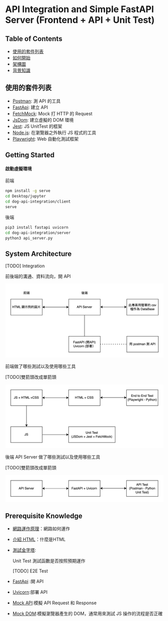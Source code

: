 # API Integration and Simple FastAPI Server (Frontend + API + Unit Test)

## Table of Contents

- <a href="#tech-stack">使用的套件列表</a>
- <a href="#getting-started">如何開始</a>
- <a href="#system-architecture">架構圖</a>
- <a href="#prerequisite">背景知識</a>

<h2 id="tech-stack">使用的套件列表</h2>


- [Postman](https://github.com/postmanlabs/postman-app-support): 測 API 的工具
- [FastApi](https://github.com/tiangolo/fastapi/blob/master/README.md): 建立 API
- [FetchMock](https://github.com/wheresrhys/fetch-mock): Mock 打 HTTP 的 Request
- [JsDom](https://github.com/jsdom/jsdom): 建立虛擬的 DOM 環境
- [Jest](https://trpc.io): JS UnitTest 的框架
- [Node.js](https://github.com/nodejs): 在瀏覽器之外執行 JS 程式的工具
- [Playwright](https://github.com/nodejs): Web 自動化測試框架

<h2 id="getting-started">Getting Started</h2>


#### 啟動虛擬環境

前端
```bash
npm install -g serve
cd Desktop/jupyter
cd dog-api-integration/client
serve
```

後端
```bash
pip3 install fastapi uvicorn
cd dog-api-integration/server
python3 api_server.py
```

<h2 id="system-architecture">System Architecture</h2>
[TODO] Integration

前後端的溝通、資料流向，開 API

![full-stack-architecture Overview](screenshot/full-stack-architecture-overview.png)

前端做了哪些測試以及使用哪些工具

[TODO]雙箭頭改成單箭頭

![Frontend Architecture Overview](screenshot/frontend-architecture-overview.png)

後端 API Server 做了哪些測試以及使用哪些工具

[TODO]雙箭頭改成單箭頭

![Backend Architecture Overview](screenshot/backend-architecture-overview.png)


<h2 id="prerequisite">Prerequisite Knowledge</h2>

- [網路運作原理](https://developer.mozilla.org/zh-TW/docs/Learn/Getting_started_with_the_web/How_the_Web_works)：網路如何運作
- [介紹 HTML](https://developer.mozilla.org/zh-TW/docs/Learn/HTML/Introduction_to_HTML)：什麼是HTML
- [測試金字塔](https://medium.com/@nathankpeck/microservice-testing-unit-tests-d795194fe14e):

  Unit Test 測試函數是否按照預期運作

  [TODO] E2E Test

- [FastApi](https://github.com/tiangolo/fastapi/blob/master/README.md) :開 API
- [Uvicorn](https://stackoverflow.com/questions/71435960/what-is-the-purpose-of-uvicorn):部署 API
- [Mock API](https://ithelp.ithome.com.tw/m/articles/10270202):模擬 API Request 和 Response
- [Mock DOM](https://ithelp.ithome.com.tw/m/articles/10270202):模擬瀏覽器產生的 DOM，通常用來測試 JS 操作的流程是否正確








